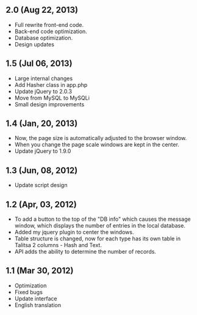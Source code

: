 ## 2.0 (Aug 22, 2013)
- Full rewrite front-end code.
- Back-end code optimization.
- Database optimization.
- Design updates

## 1.5 (Jul 06, 2013)
- Large internal changes
- Add Hasher class in app.php
- Update jQuery to 2.0.3
- Move from MySQL to MySQLi
- Small design improvements

## 1.4 (Jan, 20, 2013)
- Now, the page size is automatically adjusted to the browser window.
- When you change the page scale windows are kept in the center.
- Update jQuery to 1.9.0

## 1.3 (Jun, 08, 2012)
- Update script design

## 1.2 (Apr, 03, 2012)
- To add a button to the top of the "DB info" which causes the message window, which displays the number of entries in the local database.
- Added my jquery plugin to center the windows.
- Table structure is changed, now for each type has its own table in Talitsa 2 columns - Hash and Text.
- API adds the ability to determine the number of records.

## 1.1 (Mar 30, 2012)
- Optimization
- Fixed bugs
- Update interface
- English translation
